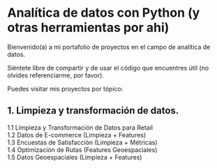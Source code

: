# Analítica de datos con Python (y otras herramientas por ahi)

Bienvenido(a) a mi portafolio de proyectos en el campo de analítica de datos.

Siéntete libre de compartir y de usar el código que encuentres útil (no olvides referenciarme, por favor).

Puedes visitar mis proyectos por tópico:

## 1. Limpieza y transformación de datos.    
1.1 Limpieza y Transformación de Datos para Retail    
1.2 Datos de E-commerce (Limpieza + Features)    
1.3 Encuestas de Satisfacción (Limpieza + Métricas)    
1.4 Optimización de Rutas (Features Geoespaciales)    
1.5 Datos Geoespaciales (Limpieza + Features)    


